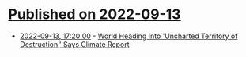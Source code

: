 # [Published on 2022-09-13](index.md)

* [2022-09-13, 17:20:00](https://news.slashdot.org/story/22/09/13/170254/world-heading-into-uncharted-territory-of-destruction-says-climate-report?utm_source=rss1.0mainlinkanon&utm_medium=feed) - [World Heading Into 'Uncharted Territory of Destruction,' Says Climate Report](https://news.slashdot.org/story/22/09/13/170254/world-heading-into-uncharted-territory-of-destruction-says-climate-report?utm_source=rss1.0mainlinkanon&utm_medium=feed)
